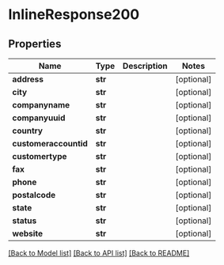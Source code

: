 # InlineResponse200

## Properties
Name | Type | Description | Notes
------------ | ------------- | ------------- | -------------
**address** | **str** |  | [optional] 
**city** | **str** |  | [optional] 
**companyname** | **str** |  | [optional] 
**companyuuid** | **str** |  | [optional] 
**country** | **str** |  | [optional] 
**customeraccountid** | **str** |  | [optional] 
**customertype** | **str** |  | [optional] 
**fax** | **str** |  | [optional] 
**phone** | **str** |  | [optional] 
**postalcode** | **str** |  | [optional] 
**state** | **str** |  | [optional] 
**status** | **str** |  | [optional] 
**website** | **str** |  | [optional] 

[[Back to Model list]](../README.md#documentation-for-models) [[Back to API list]](../README.md#documentation-for-api-endpoints) [[Back to README]](../README.md)


